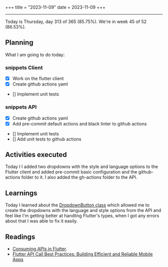 +++
title = "2023-11-09"
date = 2023-11-09
+++

---

Today is Thursday, day 313 of 365 (85.75%). We're in week 45 of 52 (86.53%).

## Planning

What I am going to do today:

### snippets Client
- [x] Work on the flutter client
- [x] Create github actions yaml
- [] Implement unit tests

### snippets API
- [x] Create github actions yaml
- [x] Add pre-commit default actions and black linter to github actions
- [] Implement unit tests
- [] Add unit tests to github actions

## Activities executed

Today I I added two dropdowns with the style and language options to the Flutter client and added pre-commit basic configuration and the github-actions folder to it. I also added the gh-actions folder to the API.

## Learnings

Today I learned about the [DropdownButton class](https://api.flutter.dev/flutter/material/DropdownButton-class.html?v=1.0.22&gclid=Cj0KCQiAo7KqBhDhARIsAKhZ4uj_sxFdzwUVYsPfwzXsSkOBewspfYZ8JSd050ACIO-fINXfmvFo1SwaAkkOEALw_wcB&gclsrc=aw.ds) which allowed me to create the dropdowns with the language and style options from the API and feel like I'm getting better at handling Flutter's types, when I got any errors about that I was able to fix it easily.

## Readings

* [Consuming APIs in Flutter](https://www.section.io/engineering-education/consuming-apis-in-flutter/).
* [Flutter API Call Best Practices: Building Efficient and Reliable Mobile Apps](https://www.linkedin.com/pulse/flutter-api-call-best-practices-building-efficient-reliable-saini)
